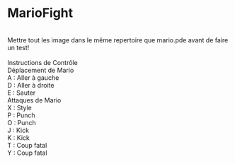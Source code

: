 # MarioFight
<br/>
Mettre tout les image dans le même repertoire que mario.pde avant de faire un test!<br/>
<br/>
Instructions de Contrôle<br/>
Déplacement de Mario<br/>
A : Aller à gauche<br/>
D : Aller à droite<br/>
E : Sauter<br/>
Attaques de Mario<br/>
X : Style<br/>
P : Punch<br/>
O : Punch<br/>
J : Kick<br/>
K : Kick<br/>
T : Coup fatal<br/>
Y : Coup fatal
